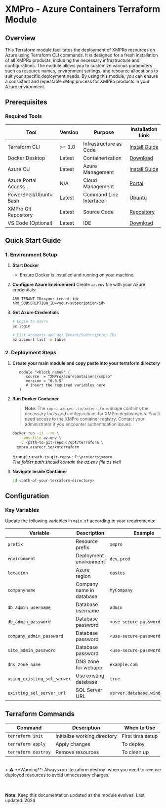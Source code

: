 # XMPro - Azure Containers Terraform Module

## Overview
This Terraform module facilitates the deployment of XMPRo resources on Azure using Terraform CLI commands. It is designed for a fresh installation of all XMPRo products, including the necessary infrastructure and configurations. The module allows you to customize various parameters such as resource names, environment settings, and resource allocations to suit your specific deployment needs. By using this module, you can ensure a consistent and repeatable setup process for XMPRo products in your Azure environment.

## Prerequisites

### Required Tools

| Tool                      | Version | Purpose                 | Installation Link                                                                                         |
|------                     |---------|---------                |-------------------                                                                                        |
| Terraform CLI             | >= 1.0  | Infrastructure as Code  | [Install Guide](https://developer.hashicorp.com/terraform/tutorials/aws-get-started/install-cli)          |
| Docker Desktop            | Latest  | Containerization        | [Download](https://www.docker.com/products/docker-desktop/)                                               |
| Azure CLI                 | Latest  | Azure Management        | [Install Guide](https://learn.microsoft.com/en-us/cli/azure/install-azure-cli-windows?tabs=azure-cli)     |
| Azure Portal Access       | N/A     | Cloud Management        | [Portal](https://portal.azure.com/)                                                                       |
| PowerShell/Ubuntu Bash    | Latest  | Command Line Interface  | [Ubuntu](https://www.microsoft.com/store/productId/9PN20MSR04DW)                                          |    
| XMPro Git Repository      | Latest  | Source Code             | [Repository](https://xmpro.visualstudio.com/DefaultCollection/XMPro%20Development/_git/xmpro-development) |
| VS Code (Optional)        | Latest  | IDE                     | [Download](https://code.visualstudio.com/)                                                                |

## Quick Start Guide

### 1. Environment Setup

1. **Start Docker**
   - Ensure Docker is installed and running on your machine.

2. **Configure Azure Environment**
   Create `az.env` file with your Azure credentials:
   ```env
   ARM_TENANT_ID=<your-tenant-id>
   ARM_SUBSCRIPTION_ID=<your-subscription-id>
   ```

3. **Get Azure Credentials**
   ```bash
   # Login to Azure
   az login

   # List accounts and get Tenant/Subscription IDs
   az account list -o table
   ```

### 2. Deployment Steps

1. **Create your main module and copy paste into your terraform directory**

   ```
      module "<block_name>" {
         source  = "XMPro/azurecontainers/xmpro"
         version = "0.0.5"
         # insert the required variables here
      }
   ```

2. **Run Docker Container**

   > **Note:** The `xmpro.azurecr.io/xmterraform` image contains the necessary tools and configurations for XMPro deployments.
   > You'll need access to the XMPro container registry. Contact your administrator if you encounter authentication issues.

   ```bash
   docker run -it --rm \
      --env-file az.env \
      -v <path-to-git-repo>:/opt/terraform \
     xmpro.azurecr.io/xmterraform
   ```
   Example `<path-to-git-repo>` : `F:\projects\xmpro`
   <br>
   *The folder path should contain the az.env file as well*

3. **Navigate Inside Container**
   ```bash
   cd <path-of-your-terraform-directory>
   ```

## Configuration

### Key Variables

Update the following variables in `main.tf` according to your requirements:

| Variable                      | Description               | Example                       |
|----------                     |-------------              |----------                     |
| `prefix`                      | Resource prefix           | `xmpro`                       |
| `environment`                 | Deployment environment    | `dev`, `prod`                 |
| `location`                    | Azure region              | `eastus`                      |
| `companyname`                 | Company name in database  | `MyCompany`                   |
| `db_admin_username`           | Database username         | `admin`                       |
| `db_admin_password`           | Database password         | `<use-secure-password>`       |
| `company_admin_password`      | Database password         | `<use-secure-password>`       |
| `site_admin_password`         | Database password         | `<use-secure-password>`       |
| `dns_zone_name`               | DNS zone for webapp       | `example.com`                 |
| `using_existing_sql_server`   | Use existing database     | `true`                        |
| `existing_sql_server_url`     | SQL Server URL            | `server.database.windows.net` |

## Terraform Commands

| Command              | Description                  | When to Use      |
|---------             |-------------                 |-------------     |
| `terraform init`     | Initialize working directory | First time setup |
| `terraform apply`    | Apply changes                | To deploy        |
| `terraform destroy`  | Remove resources             | To clean up      |

<br>
> ⚠️ **Warning**: Always run `terraform destroy` when you need to remove deployed resources to avoid unnecessary charges.


<br><br>
**Note:** Keep this documentation updated as the module evolves. Last updated: 2024